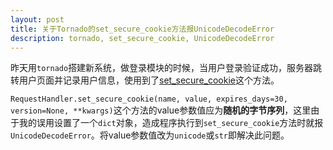 ```yaml
---
layout: post
title: 关于Tornado的set_secure_cookie方法报UnicodeDecodeError
description: tornado, set_secure_cookie, UnicodeDecodeError
---
```

昨天用`tornado`搭建新系统，做登录模块的时候，当用户登录验证成功，服务器跳转用户页面并记录用户信息，使用到了[set_secure_cookie](http://tornado.readthedocs.org/en/latest/web.html#tornado.web.RequestHandler.set_secure_cookie)这个方法。

`RequestHandler.set_secure_cookie(name, value, expires_days=30, version=None, **kwargs)`这个方法的value参数值应为**随机的字节序列**，这里由于我的误用设置了一个`dict`对象，造成程序执行到`set_secure_cookie`方法时就报`UnicodeDecodeError`。将value参数值改为`unicode`或`str`即解决此问题。
